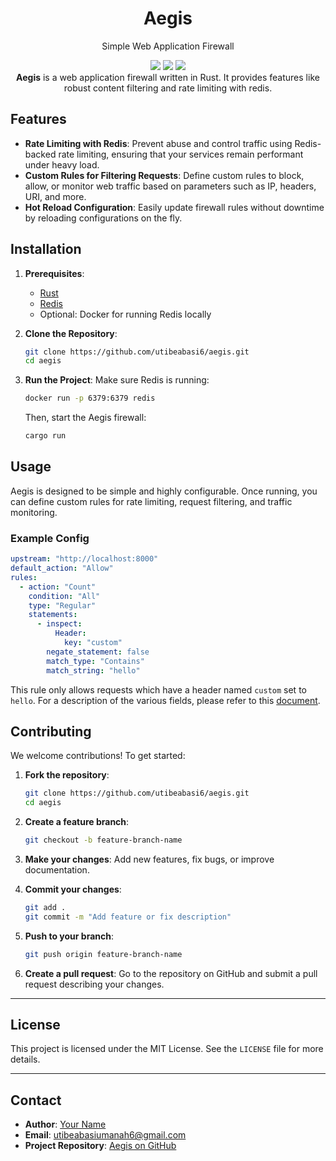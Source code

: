 <div align="center">
    <h1>Aegis</h1>
    <p>Simple Web Application Firewall</p>
    <img src="https://img.shields.io/badge/status-active-green.svg">
    <img src="https://img.shields.io/badge/license-MIT-blue.svg">
    <img src="https://img.shields.io/badge/language-Rust-red.svg">
    <!-- <img src="aegis.png" alt="Aegis Logo" > -->
</div>

<div align="center"> <strong>Aegis</strong> is a web application firewall written in Rust. It provides features like robust content filtering and rate limiting with redis.</div>

## Features

- **Rate Limiting with Redis**: Prevent abuse and control traffic using Redis-backed rate limiting, ensuring that your services remain performant under heavy load.
- **Custom Rules for Filtering Requests**: Define custom rules to block, allow, or monitor web traffic based on parameters such as IP, headers, URI, and more.
- **Hot Reload Configuration**: Easily update firewall rules without downtime by reloading configurations on the fly.


## Installation

1. **Prerequisites**:
    - [Rust](https://www.rust-lang.org/)
    - [Redis](https://redis.io/)
    - Optional: Docker for running Redis locally

2. **Clone the Repository**:
    ```bash
    git clone https://github.com/utibeabasi6/aegis.git
    cd aegis
    ```

3. **Run the Project**:
    Make sure Redis is running:
    ```bash
    docker run -p 6379:6379 redis
    ```

    Then, start the Aegis firewall:
    ```bash
    cargo run
    ```

## Usage

Aegis is designed to be simple and highly configurable. Once running, you can define custom rules for rate limiting, request filtering, and traffic monitoring.

### Example Config
```yaml
upstream: "http://localhost:8000"
default_action: "Allow"
rules:
  - action: "Count"
    condition: "All"
    type: "Regular"
    statements:
      - inspect: 
          Header:
            key: "custom"
        negate_statement: false
        match_type: "Contains"
        match_string: "hello"
```

This rule only allows requests which have a header named `custom` set to `hello`. For a description of the various fields, please refer to this [document](./docs/rules.md).

## Contributing

We welcome contributions! To get started:

1. **Fork the repository**:
    ```bash
    git clone https://github.com/utibeabasi6/aegis.git
    cd aegis
    ```

2. **Create a feature branch**:
    ```bash
    git checkout -b feature-branch-name
    ```

3. **Make your changes**: Add new features, fix bugs, or improve documentation.

4. **Commit your changes**:
    ```bash
    git add .
    git commit -m "Add feature or fix description"
    ```

5. **Push to your branch**:
    ```bash
    git push origin feature-branch-name
    ```

6. **Create a pull request**: Go to the repository on GitHub and submit a pull request describing your changes.

---

## License

This project is licensed under the MIT License. See the `LICENSE` file for more details.

---

## Contact

- **Author**: [Your Name](https://github.com/utibeabasi6)
- **Email**: utibeabasiumanah6@gmail.com
- **Project Repository**: [Aegis on GitHub](https://github.com/utibeabasi6/aegis)